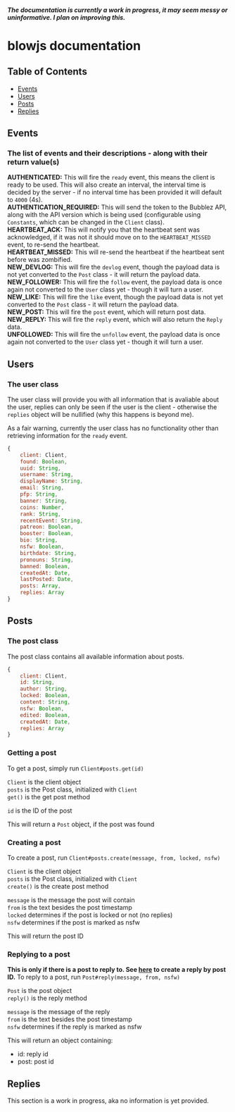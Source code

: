 ##### *The documentation is currently a work in progress, it may seem messy or uninformative. I plan on improving this.*

# blowjs documentation

## Table of Contents
* [Events](#events)
* [Users](#users)
* [Posts](#posts)
* [Replies](#replies)

## Events
### The list of events and their descriptions - along with their return value(s)

**AUTHENTICATED:** This will fire the `ready` event, this means the client is ready to be used. This will also create an interval, the interval time is decided by the server - if no interval time has been provided it will default to `4000` (4s).\
**AUTHENTICATION_REQUIRED:** This will send the token to the Bubblez API, along with the API version which is being used (configurable using `Constants`, which can be changed in the `Client` class).\
**HEARTBEAT_ACK:** This will notify you that the heartbeat sent was acknowledged, if it was not it should move on to the `HEARTBEAT_MISSED` event, to re-send the heartbeat.\
**HEARTBEAT_MISSED:** This will re-send the heartbeat if the heartbeat sent before was zombified.\
**NEW_DEVLOG:** This will fire the `devlog` event, though the payload data is not yet converted to the `Post` class - it will return the payload data.\
**NEW_FOLLOWER:** This will fire the `follow` event, the payload data is once again not converted to the `User` class yet - though it will turn a user.\
**NEW_LIKE:** This will fire the `like` event, though the payload data is not yet converted to the `Post` class - it will return the payload data.\
**NEW_POST:** This will fire the `post` event, which will return post data.\
**NEW_REPLY:** This will fire the `reply` event, which will also return the `Reply` data.\
**UNFOLLOWED:** This will fire the `unfollow` event, the payload data is once again not converted to the `User` class yet - though it will turn a user.

## Users

### The user class
The user class will provide you with all information that is avaliable about the user, replies can only be seen if the user is the client - otherwise the `replies` object will be nullified (why this happens is beyond me).

As a fair warning, currently the user class has no functionality other than retrieving information for the `ready` event.

```js
{
    client: Client,
    found: Boolean,
    uuid: String,
    username: String,
    displayName: String,
    email: String,
    pfp: String,
    banner: String,
    coins: Number,
    rank: String,
    recentEvent: String,
    patreon: Boolean,
    booster: Boolean,
    bio: String,
    nsfw: Boolean,
    birthdate: String,
    pronouns: String,
    banned: Boolean,
    createdAt: Date,
    lastPosted: Date,
    posts: Array,
    replies: Array
}
```

## Posts

### The post class
The post class contains all available information about posts.

```js
{
    client: Client,
    id: String,
    author: String,
    locked: Boolean,
    content: String,
    nsfw: Boolean,
    edited: Boolean,
    createdAt: Date,
    replies: Array
}
```

### Getting a post

To get a post, simply run `Client#posts.get(id)`

`Client` is the client object\
`posts` is the Post class, initialized with `Client`\
`get()` is the get post method

`id` is the ID of the post

This will return a `Post` object, if the post was found

### Creating a post
To create a post, run `Client#posts.create(message, from, locked, nsfw)`

`Client` is the client object\
`posts` is the Post class, initialized with `Client`\
`create()` is the create post method

`message` is the message the post will contain\
`from` is the text besides the post timestamp\
`locked` determines if the post is locked or not (no replies)\
`nsfw` determines if the post is marked as nsfw

This will return the post ID

### Replying to a post
**This is only if there is a post to reply to. See [here](#replies) to create a reply by post ID.** To reply to a post, run `Post#reply(message, from, nsfw)`

`Post` is the post object\
`reply()` is the reply method

`message` is the message of the reply\
`from` is the text besides the post timestamp\
`nsfw` determines if the reply is marked as nsfw

This will return an object containing:
* id: reply id
* post: post id

## Replies

This section is a work in progress, aka no information is yet provided.